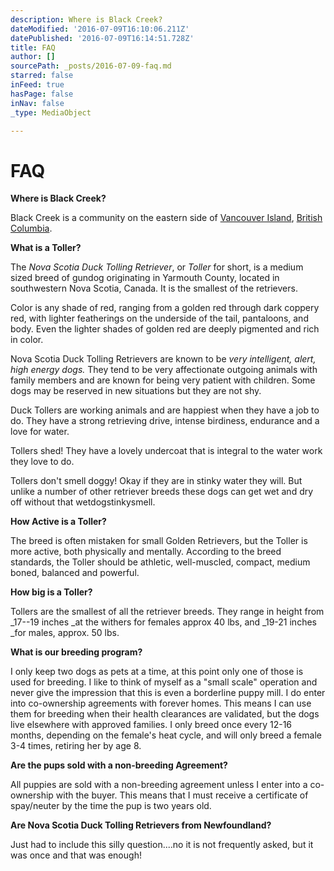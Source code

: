 ```yaml
---
description: Where is Black Creek?
dateModified: '2016-07-09T16:10:06.211Z'
datePublished: '2016-07-09T16:14:51.728Z'
title: FAQ
author: []
sourcePath: _posts/2016-07-09-faq.md
starred: false
inFeed: true
hasPage: false
inNav: false
_type: MediaObject

---
```

# FAQ

**Where is Black Creek?**

Black Creek is a community on the eastern side of [Vancouver Island][0], [British Columbia][1].

**What is a Toller?**

The _Nova Scotia Duck Tolling Retriever_, or _Toller_ for short, is a medium sized breed of gundog originating in Yarmouth County, located in southwestern Nova Scotia, Canada. It is the smallest of the retrievers.

Color is any shade of red, ranging from a golden red through dark coppery red, with lighter featherings on the underside of the tail, pantaloons, and body. Even the lighter shades of golden red are deeply pigmented and rich in color.

Nova Scotia Duck Tolling Retrievers are known to be _very intelligent, alert, high energy dogs._ They tend to be very affectionate outgoing animals with family members and are known for being very patient with children. Some dogs may be reserved in new situations but they are not shy.

Duck Tollers are working animals and are happiest when they have a job to do. They have a strong retrieving drive, intense birdiness, endurance and a love for water.

Tollers shed! They have a lovely undercoat that is integral to the water work they love to do.

Tollers don't smell doggy! Okay if they are in stinky water they will. But unlike a number of other retriever breeds these dogs can get wet and dry off without that wetdogstinkysmell.

**How Active is a Toller?**

The breed is often mistaken for small Golden Retrievers, but the Toller is more active, both physically and mentally. According to the breed standards, the Toller should be athletic, well-muscled, compact, medium boned, balanced and powerful.

**How big is a Toller?**

Tollers are the smallest of all the retriever breeds. They range in height from _17--19 inches _at the withers for females approx 40 lbs, and _19-21 inches _for males, approx. 50 lbs.

**What is our breeding program?**

I only keep two dogs as pets at a time, at this point only one of those is used for breeding. I like to think of myself as a "small scale" operation and never give the impression that this is even a borderline puppy mill. I do enter into co-ownership agreements with forever homes. This means I can use them for breeding when their health clearances are validated, but the dogs live elsewhere with approved families. I only breed once every 12-16 months, depending on the female's heat cycle, and will only breed a female 3-4 times, retiring her by age 8\.

**Are the pups sold with a non-breeding Agreement?**

All puppies are sold with a non-breeding agreement unless I enter into a co-ownership with the buyer. This means that I must receive a certificate of spay/neuter by the time the pup is two years old.

**Are Nova Scotia Duck Tolling Retrievers from Newfoundland?**

Just had to include this silly question....no it is not frequently asked, but it was once and that was enough!

[0]: http://en.wikipedia.org/wiki/Vancouver_Island "Vancouver Island"
[1]: http://en.wikipedia.org/wiki/British_Columbia "British Columbia"